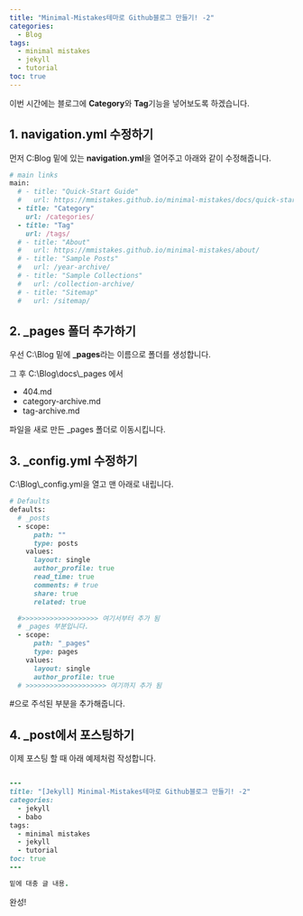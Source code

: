 ```yaml
---
title: "Minimal-Mistakes테마로 Github블로그 만들기! -2"
categories: 
  - Blog
tags:
  - minimal mistakes
  - jekyll
  - tutorial
toc: true
---
```

이번 시간에는 블로그에 **Category**와 **Tag**기능을 넣어보도록 하겠습니다.  

## 1. navigation.yml 수정하기  
먼저 C:Blog 밑에 있는 **navigation.yml**을 열어주고 아래와 같이 수정해줍니다.
~~~ ruby
# main links
main:
  # - title: "Quick-Start Guide"
  #   url: https://mmistakes.github.io/minimal-mistakes/docs/quick-start-guide/  
  - title: "Category"
    url: /categories/
  - title: "Tag"
    url: /tags/
  # - title: "About"
  #   url: https://mmistakes.github.io/minimal-mistakes/about/
  # - title: "Sample Posts"
  #   url: /year-archive/
  # - title: "Sample Collections"
  #   url: /collection-archive/
  # - title: "Sitemap"
  #   url: /sitemap/
~~~

## 2. _pages 폴더 추가하기
우선 C:\\Blog 밑에 **_pages**라는 이름으로 폴더를 생성합니다.  

그 후 C:\\Blog\\docs\\_pages 에서

- 404.md
- category-archive.md
- tag-archive.md  

파일을 새로 만든 _pages 폴더로 이동시킵니다.

## 3. _config.yml 수정하기
C:\\Blog\\_config.yml을 열고 맨 아래로 내립니다.  

~~~ ruby
# Defaults
defaults:
  # _posts
  - scope:
      path: ""
      type: posts
    values:
      layout: single
      author_profile: true
      read_time: true
      comments: # true
      share: true
      related: true

  #>>>>>>>>>>>>>>>>>>> 여기서부터 추가 됨
  # _pages 부분입니다.
  - scope:
      path: "_pages"
      type: pages
    values:
      layout: single
      author_profile: true
  # >>>>>>>>>>>>>>>>>>>> 여기까지 추가 됨
~~~

#으로 주석된 부분을 추가해줍니다.  

## 4. _post에서 포스팅하기
이제 포스팅 할 때 아래 예제처럼 작성합니다.  
~~~ ruby

---
title: "[Jekyll] Minimal-Mistakes테마로 Github블로그 만들기! -2"
categories: 
  - jekyll
  - babo
tags:
  - minimal mistakes
  - jekyll
  - tutorial
toc: true
---

밑에 대충 글 내용.

~~~

완성!  
